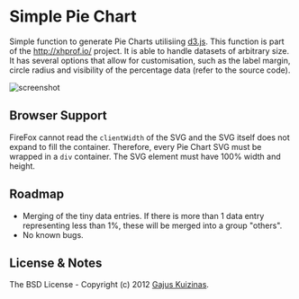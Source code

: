 # Simple Pie Chart

Simple function to generate Pie Charts utilisiing [d3.js](http://d3js.org/). This function is part of the http://xhprof.io/ project. It is able to handle datasets of arbitrary size. It has several options that allow for customisation, such as the label margin, circle radius and visibility of the percentage data (refer to the source code).

![screenshot](https://raw.github.com/gajus/pie-chart/master/screenshot.png)

## Browser Support

FireFox cannot read the `clientWidth` of the SVG and the SVG itself does not expand to fill the container. Therefore, every Pie Chart SVG must be wrapped in a `div` container. The SVG element must have 100% width and height.

## Roadmap

* Merging of the tiny data entries. If there is more than 1 data entry representing less than 1%, these will be merged into a group "others".
* No known bugs.

## License & Notes

The BSD License - Copyright (c) 2012 [Gajus Kuizinas](http://anuary.com/gajus).